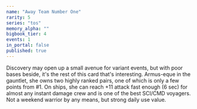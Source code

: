 ```yaml
---
name: "Away Team Number One"
rarity: 5
series: "tos"
memory_alpha: ""
bigbook_tier: 4
events: 1
in_portal: false
published: true
---
```


Discovery may open up a small avenue for variant events, but with poor bases beside, it's the rest of this card that's interesting. Armus-eque in the gauntlet, she owns two highly ranked pairs, one of which is only a few points from #1. On ships, she can reach +11 attack fast enough (6 sec) for almost any instant damage crew and is one of the best SCI/CMD voyagers. Not a weekend warrior by any means, but strong daily use value.

